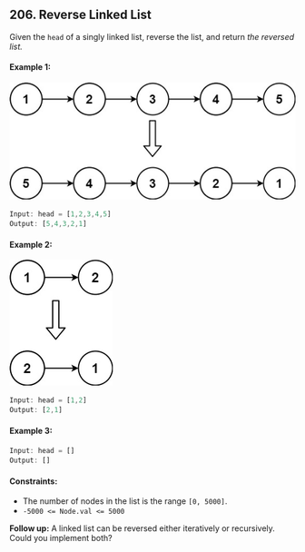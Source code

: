 ## 206. Reverse Linked List

Given the `head` of a singly linked list, reverse the list, and return _the reversed list._


#### Example 1:
![alt text](image.png)
```js
Input: head = [1,2,3,4,5]
Output: [5,4,3,2,1]
```

#### Example 2:
![alt text](image-1.png)
```js
Input: head = [1,2]
Output: [2,1]
```

#### Example 3:
```js
Input: head = []
Output: []
```

#### Constraints:
- The number of nodes in the list is the range `[0, 5000]`.
- `-5000 <= Node.val <= 5000`

**Follow up:** A linked list can be reversed either iteratively or recursively. Could you implement both?